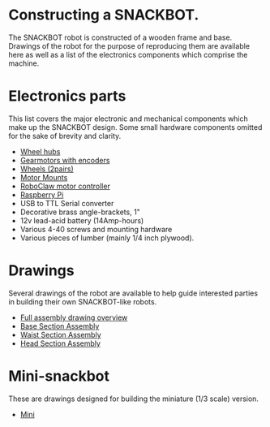 
# Constructing a SNACKBOT.

The SNACKBOT robot is constructed of a wooden frame and base.  Drawings of
the robot for the purpose of reproducing them are available here as well as
a list of the electronics components which comprise the machine.

# Electronics parts

This list covers the major electronic and mechanical components which
make up the SNACKBOT design.  Some small hardware components omitted
for the sake of brevity and clarity.

* [Wheel hubs](http://www.pololu.com/product/1083)
* [Gearmotors with encoders](http://www.pololu.com/product/1443)
* [Wheels (2pairs)](http://www.pololu.com/product/1435)
* [Motor Mounts](http://www.pololu.com/product/1084/)
* [RoboClaw motor controller](http://www.pololu.com/product/2392)
* [Raspberry Pi](http://www.pololu.com/product/2750)
* USB to TTL Serial converter
* Decorative brass angle-brackets, 1"
* 12v lead-acid battery (14Amp-hours)
* Various 4-40 screws and mounting hardware
* Various pieces of lumber (mainly 1/4 inch plywood).

# Drawings

Several drawings of the robot are available to help guide interested parties
in building their own SNACKBOT-like robots.

* [Full assembly drawing overview](construction-full-assembly.html)
* [Base Section Assembly](construction-base-assembly.html)
* [Waist Section Assembly](construction-waist-assembly.html)
* [Head Section Assembly](construction-head-assembly.html)

# Mini-snackbot

These are drawings designed for building the miniature (1/3 scale) version.

* [Mini](construction-mini.html)

